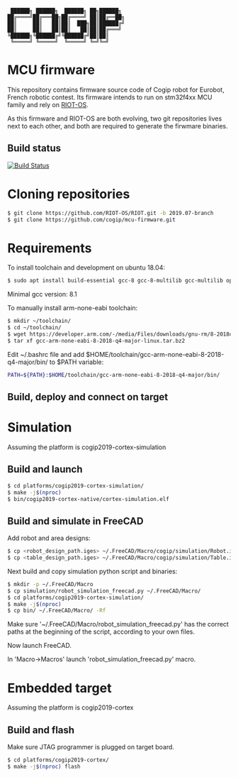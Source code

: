      ██████╗ ██████╗  ██████╗ ██╗██████╗
    ██╔════╝██╔═══██╗██╔════╝ ██║██╔══██╗
    ██║     ██║   ██║██║  ███╗██║██████╔╝
    ██║     ██║   ██║██║   ██║██║██╔═══╝
    ╚██████╗╚██████╔╝╚██████╔╝██║██║
     ╚═════╝ ╚═════╝  ╚═════╝ ╚═╝╚═╝

MCU firmware
============

This repository contains firmware source code of Cogip robot for Eurobot, French robotic contest.
Its firmware intends to run on stm32f4xx MCU family and rely on
[RIOT-OS](https://riot-os.org/).

As this firmware and RIOT-OS are both evolving, two git repositories lives next to each other, and
both are required to generate the firwmare binaries.

## Build status
[![Build Status](https://travis-ci.org/cogip/mcu-firmware.svg?branch=master)](https://travis-ci.org/cogip/mcu-firmware)


# Cloning repositories

```bash
$ git clone https://github.com/RIOT-OS/RIOT.git -b 2019.07-branch
$ git clone https://github.com/cogip/mcu-firmware.git
```

# Requirements

To install toolchain and development on ubuntu 18.04:

```bash
$ sudo apt install build-essential gcc-8 gcc-8-multilib gcc-multilib openocd python-serial
```
Minimal gcc version: 8.1

To manually install arm-none-eabi toolchain:
```bash
$ mkdir ~/toolchain/
$ cd ~/toolchain/
$ wget https://developer.arm.com/-/media/Files/downloads/gnu-rm/8-2018q4/gcc-arm-none-eabi-8-2018-q4-major-linux.tar.bz2
$ tar xf gcc-arm-none-eabi-8-2018-q4-major-linux.tar.bz2
```

Edit ~/.bashrc file and add $HOME/toolchain/gcc-arm-none-eabi-8-2018-q4-major/bin/ to $PATH variable:
```bash
PATH=${PATH}:$HOME/toolchain/gcc-arm-none-eabi-8-2018-q4-major/bin/
```

## Build, deploy and connect on target

# Simulation

Assuming the platform is cogip2019-cortex-simulation

## Build and launch

```bash
$ cd platforms/cogip2019-cortex-simulation/
$ make -j$(nproc)
$ bin/cogip2019-cortex-native/cortex-simulation.elf
```

## Build and simulate in FreeCAD

Add robot and area designs:

```bash
$ cp <robot_design_path.iges> ~/.FreeCAD/Macro/cogip/simulation/Robot.iges
$ cp <table_design_path.iges> ~/.FreeCAD/Macro/cogip/simulation/Table.iges
```

Next build and copy simulation python script and binaries:

```bash
$ mkdir -p ~/.FreeCAD/Macro
$ cp simulation/robot_simulation_freecad.py ~/.FreeCAD/Macro/
$ cd platforms/cogip2019-cortex-simulation/
$ make -j$(nproc)
$ cp bin/ ~/.FreeCAD/Macro/ -Rf
```

Make sure '~/.FreeCAD/Macro/robot_simulation_freecad.py' has the correct paths
at the beginning of the script, according to your own files.

Now launch FreeCAD.

In 'Macro->Macros' launch 'robot_simulation_freecad.py' macro.

# Embedded target

Assuming the platform is cogip2019-cortex

## Build and flash

Make sure JTAG programmer is plugged on target board.

```bash
$ cd platforms/cogip2019-cortex/
$ make -j$(nproc) flash
```

